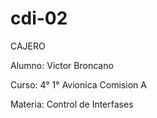 # cdi-02 

CAJERO

Alumno: Victor Broncano

Curso: 4° 1° Avionica Comision A

Materia: Control de Interfases


